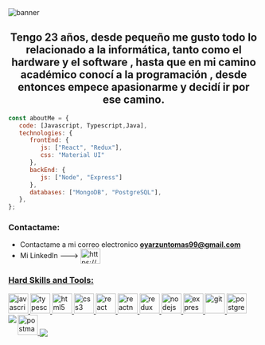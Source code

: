 <img src="https://github.com/TomasIvanOyarzun/TomasIvanOyarzun-/blob/main/src/img/www.reallygreatsite.com.gif" alt="banner">

<h2 align="center">Tengo 23 años, desde pequeño me gusto todo lo relacionado a la informática, tanto como el hardware y el software , hasta que en mi camino académico conocí a la programación , desde entonces empece apasionarme y decidí ir por ese camino.</h2>


```javascript
const aboutMe = {
   code: [Javascript, Typescript,Java],
   technologies: {
      frontEnd: {
         js: ["React", "Redux"],
         css: "Material UI"
      },
      backEnd: {
         js: ["Node", "Express"]
      },
      databases: ["MongoDB", "PostgreSQL"],
   },
};
```

<h3 align="left">Contactame:</h3>

- Contactame a mi correo electronico **oyarzuntomas99@gmail.com**
- Mi LinkedIn --->  <a href="https://linkedin.com/in/bryancamilopineda/" target="_blank"><img align="center" src="https://cdn.jsdelivr.net/npm/simple-icons@3.0.1/icons/linkedin.svg" alt="https://www.linkedin.com/in/bryancamilopineda/" height="30" width="40" />


<h3 align="left">Hard Skills and Tools:</h3>
<p align="left">  <a href="https://developer.mozilla.org/en-US/docs/Web/JavaScript" target="_blank"> <img src="https://upload.wikimedia.org/wikipedia/commons/thumb/9/99/Unofficial_JavaScript_logo_2.svg/1024px-Unofficial_JavaScript_logo_2.svg.png" alt="javascript" width="40" height="40"/> </a> 
  <a href="https://www.typescriptlang.org/" target="_blank"> <img src="https://upload.wikimedia.org/wikipedia/commons/thumb/4/4c/Typescript_logo_2020.svg/1200px-Typescript_logo_2020.svg.png" alt="typescript" width="40" height="40"/> </a>
<a href="https://www.w3.org/html/" target="_blank"> <img src="https://upload.wikimedia.org/wikipedia/commons/thumb/3/38/HTML5_Badge.svg/600px-HTML5_Badge.svg.png" alt="html5" width="40" height="40"/> </a>
<a href="https://www.w3schools.com/css/" target="_blank"> <img src="https://cdn4.iconfinder.com/data/icons/social-media-logos-6/512/121-css3-512.png" alt="css3" width="40" height="40"/> </a> 
<a href="https://reactjs.org/" target="_blank"> <img src="https://seeklogo.com/images/R/react-logo-7B3CE81517-seeklogo.com.png" alt="react" width="40" height="40"/> </a> 
<a href="https://reactnative.dev/" target="_blank"> <img src="https://reactnative.dev/img/header_logo.svg" alt="reactnative" width="40" height="40"/> </a> 
<a href="https://redux.js.org" target="_blank"> <img src="https://seeklogo.com/images/R/redux-logo-9CA6836C12-seeklogo.com.png" alt="redux" width="40" height="40"/> </a>
<a href="https://nodejs.org" target="_blank"> <img src="https://cdn.pixabay.com/photo/2015/04/23/17/41/node-js-736399_960_720.png" alt="nodejs" height="40"/> </a>
<a href="https://expressjs.com" target="_blank"> <img src="https://i.cloudup.com/zfY6lL7eFa-3000x3000.png" alt="express" height="40"/> </a> 
<a href="https://git-scm.com/" target="_blank"> <img src="https://www.vectorlogo.zone/logos/git-scm/git-scm-icon.svg" alt="git" width="40" height="40"/> </a> 
<a href="https://www.postgresql.org" target="_blank"> <img src="https://upload.wikimedia.org/wikipedia/commons/thumb/2/29/Postgresql_elephant.svg/1200px-Postgresql_elephant.svg.png" alt="postgresql" width="40" height="40"/> </a> 
<a href="https://postman.com" target="_blank"> <img src="https://www.vectorlogo.zone/logos/getpostman/getpostman-icon.svg" alt="postman" width="40" height="40"/> </a> 

<img align="left" src="https://github-readme-stats.vercel.app/api?username=TomasIvanOyarzun&theme=highcontrast&show_icons=true&count_private=true">
<img align="center" src="https://github-readme-stats.vercel.app/api/top-langs/?username=TomasIvanOyarzun&layout=compact">
